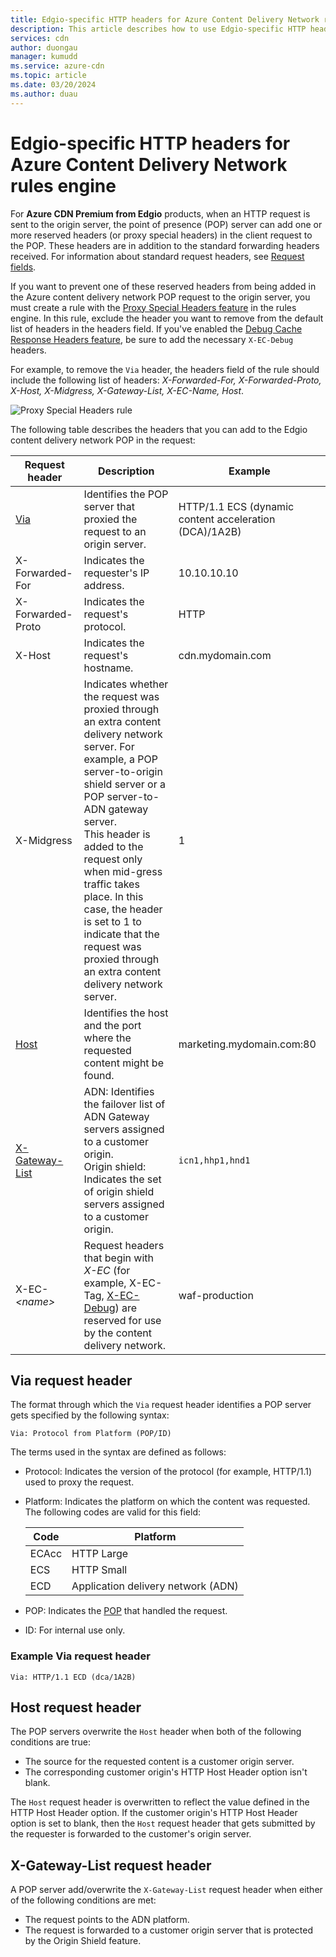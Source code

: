 ```yaml
---
title: Edgio-specific HTTP headers for Azure Content Delivery Network rules engine
description: This article describes how to use Edgio-specific HTTP headers with Azure Content Delivery Network rules engine.
services: cdn
author: duongau
manager: kumudd
ms.service: azure-cdn
ms.topic: article
ms.date: 03/20/2024
ms.author: duau
---
```


# Edgio-specific HTTP headers for Azure Content Delivery Network rules engine

For **Azure CDN Premium from Edgio** products, when an HTTP request is sent to the origin server, the point of presence (POP) server can add one or more reserved headers (or proxy special headers) in the client request to the POP. These headers are in addition to the standard forwarding headers received. For information about standard request headers, see [Request fields](https://en.wikipedia.org/wiki/List_of_HTTP_header_fields#Request_fields).

If you want to prevent one of these reserved headers from being added in the Azure content delivery network POP request to the origin server, you must create a rule with the [Proxy Special Headers feature](https://docs.vdms.com/cdn/Content/HRE/F/Proxy-Special-Headers.htm) in the rules engine. In this rule, exclude the header you want to remove from the default list of headers in the headers field. If you've enabled the [Debug Cache Response Headers feature](https://docs.vdms.com/cdn/Content/HRE/F/Debug-Cache-Response-Headers.htm), be sure to add the necessary `X-EC-Debug` headers.

For example, to remove the `Via` header, the headers field of the rule should include the following list of headers: *X-Forwarded-For, X-Forwarded-Proto, X-Host, X-Midgress, X-Gateway-List, X-EC-Name, Host*.

![Proxy Special Headers rule](./media/cdn-http-headers/cdn-proxy-special-header-rule.png)

The following table describes the headers that you can add to the Edgio content delivery network POP in the request:

Request header | Description | Example
---------------|-------------|--------
[Via](#via-request-header) | Identifies the POP server that proxied the request to an origin server. | HTTP/1.1 ECS (dynamic content acceleration (DCA)/1A2B)
X-Forwarded-For | Indicates the requester's IP address.| 10.10.10.10
X-Forwarded-Proto | Indicates the request's protocol. | HTTP
X-Host | Indicates the request's hostname. | cdn.mydomain.com
X-Midgress | Indicates whether the request was proxied through an extra content delivery network server. For example, a POP server-to-origin shield server or a POP server-to-ADN gateway server. <br />This header is added to the request only when mid-gress traffic takes place. In this case, the header is set to 1 to indicate that the request was proxied through an extra content delivery network server.| 1
[Host](#host-request-header) | Identifies the host and the port where the requested content might be found. | marketing.mydomain.com:80
[X-Gateway-List](#x-gateway-list-request-header) | ADN: Identifies the failover list of ADN Gateway servers assigned to a customer origin. <br />Origin shield: Indicates the set of origin shield servers assigned to a customer origin. | `icn1,hhp1,hnd1`
X-EC-*&lt;name&gt;* | Request headers that begin with *X-EC* (for example, X-EC-Tag, [X-EC-Debug](cdn-http-debug-headers.md)) are reserved for use by the content delivery network.| waf-production

## Via request header

The format through which the `Via` request header identifies a POP server gets specified by the following syntax:

`Via: Protocol from Platform (POP/ID)`

The terms used in the syntax are defined as follows:
- Protocol: Indicates the version of the protocol (for example, HTTP/1.1) used to proxy the request.

- Platform: Indicates the platform on which the content was requested. The following codes are valid for this field:

    Code | Platform
    -----|---------
    ECAcc | HTTP Large
    ECS   | HTTP Small
    ECD   | Application delivery network (ADN)

- POP: Indicates the [POP](cdn-pop-abbreviations.md) that handled the request.

- ID: For internal use only.

### Example Via request header

`Via: HTTP/1.1 ECD (dca/1A2B)`

## Host request header

The POP servers overwrite the `Host` header when both of the following conditions are true:
- The source for the requested content is a customer origin server.
- The corresponding customer origin's HTTP Host Header option isn't blank.

The `Host` request header is overwritten to reflect the value defined in the HTTP Host Header option.
If the customer origin's HTTP Host Header option is set to blank, then the `Host` request header that gets submitted by the requester is forwarded to the customer's origin server.

## X-Gateway-List request header

A POP server add/overwrite the `X-Gateway-List` request header when either of the following conditions are met:
- The request points to the ADN platform.
- The request is forwarded to a customer origin server that is protected by the Origin Shield feature.
